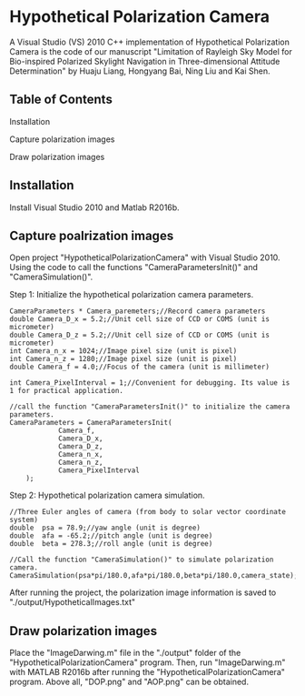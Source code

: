 # Hypothetical Polarization Camera
 A Visual Studio (VS) 2010 C++ implementation of Hypothetical Polarization Camera is the code of our manuscript 
 "Limitation of Rayleigh Sky Model for Bio-inspired Polarized Skylight Navigation in Three-dimensional Attitude Determination" 
 by Huaju Liang, Hongyang Bai, Ning Liu and Kai Shen.


Table of Contents
--------------------------
Installation

Capture polarization images

Draw polarization images


Installation
--------------------------
Install Visual Studio 2010 and Matlab R2016b.


Capture poalrization images
--------------------------
Open project "HypotheticalPolarizationCamera" with Visual Studio 2010.
Using the code to call the functions "CameraParametersInit()" and "CameraSimulation()".

Step 1: Initialize the hypothetical polarization camera parameters.

	CameraParameters * Camera_paremeters;//Record camera parameters
	double Camera_D_x = 5.2;//Unit cell size of CCD or COMS (unit is micrometer)
	double Camera_D_z = 5.2;//Unit cell size of CCD or COMS (unit is micrometer)
	int Camera_n_x = 1024;//Image pixel size (unit is pixel)
	int Camera_n_z = 1280;//Image pixel size (unit is pixel)
	double Camera_f = 4.0;//Focus of the camera (unit is millimeter)

	int Camera_PixelInterval = 1;//Convenient for debugging. Its value is 1 for practical application.
	
	//call the function "CameraParametersInit()" to initialize the camera parameters.
	CameraParameters = CameraParametersInit(
				Camera_f,      
				Camera_D_x,  
				Camera_D_z,
				Camera_n_x, 
				Camera_n_z,
				Camera_PixelInterval
        );


Step 2: Hypothetical polarization camera simulation.

	//Three Euler angles of camera (from body to solar vector coordinate system)
	double  psa = 78.9;//yaw angle (unit is degree)
	double  afa = -65.2;//pitch angle (unit is degree)
    double  beta = 278.3;//roll angle (unit is degree)
		
	//Call the function "CameraSimulation()" to simulate polarization camera.
	CameraSimulation(psa*pi/180.0,afa*pi/180.0,beta*pi/180.0,camera_state);

After running the project, the polarization image information is saved to "./output/HypotheticalImages.txt"


Draw polarization images
--------------------------
Place the "ImageDarwing.m" file in the "./output" folder of the "HypotheticalPolarizationCamera" program. 
Then, run "ImageDarwing.m" with MATLAB R2016b after running the "HypotheticalPolarizationCamera" program. 
Above all, "DOP.png" and "AOP.png" can be obtained.
